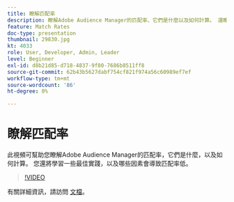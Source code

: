 ```yaml
---
title: 瞭解匹配率
description: 瞭解Adobe Audience Manager的匹配率、它們是什麼以及如何計算。 還瞭解最佳實踐，以及哪些因素可導致匹配率低。
feature: Match Rates
doc-type: presentation
thumbnail: 29830.jpg
kt: 4033
role: User, Developer, Admin, Leader
level: Beginner
exl-id: d8b21d85-d718-4837-9f80-7686b8511ff8
source-git-commit: 62b43b5627dabf754cf821f974a56c60989ef7ef
workflow-type: tm+mt
source-wordcount: '86'
ht-degree: 0%

---
```


# 瞭解匹配率

此視頻可幫助您瞭解Adobe Audience Manager的匹配率，它們是什麼，以及如何計算。 您還將學習一些最佳實踐，以及哪些因素會導致匹配率低。

>[!VIDEO](https://video.tv.adobe.com/v/29830/?quality=12)

有關詳細資訊，請訪問 [文檔](https://experienceleague.adobe.com/docs/audience-manager/user-guide/features/addressable-audiences.html)。
